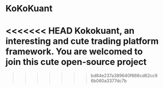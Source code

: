 # KoKoKuant
<<<<<<< HEAD
Kokokuant, an interesting and cute trading platform framework. You are welcomed to join this cute open-source project
=======
>>>>>>> bd84e237a389640f666cd62cc96b060a3377dc7b
